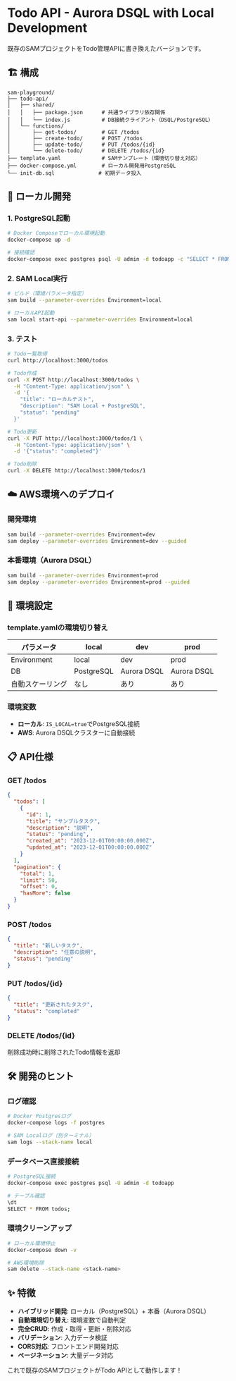# Todo API - Aurora DSQL with Local Development

既存のSAMプロジェクトをTodo管理APIに書き換えたバージョンです。

## 🏗️ 構成

```
sam-playground/
├── todo-api/
│   ├── shared/
│   │   ├── package.json      # 共通ライブラリ依存関係
│   │   └── index.js          # DB接続クライアント（DSQL/PostgreSQL）
│   └── functions/
│       ├── get-todos/        # GET /todos
│       ├── create-todo/      # POST /todos
│       ├── update-todo/      # PUT /todos/{id}
│       └── delete-todo/      # DELETE /todos/{id}
├── template.yaml             # SAMテンプレート（環境切り替え対応）
├── docker-compose.yml        # ローカル開発用PostgreSQL
└── init-db.sql              # 初期データ投入
```

## 🚀 ローカル開発

### 1. PostgreSQL起動

```bash
# Docker Composeでローカル環境起動
docker-compose up -d

# 接続確認
docker-compose exec postgres psql -U admin -d todoapp -c "SELECT * FROM todos;"
```

### 2. SAM Local実行

```bash
# ビルド（環境パラメータ指定）
sam build --parameter-overrides Environment=local

# ローカルAPI起動
sam local start-api --parameter-overrides Environment=local
```

### 3. テスト

```bash
# Todo一覧取得
curl http://localhost:3000/todos

# Todo作成
curl -X POST http://localhost:3000/todos \
  -H "Content-Type: application/json" \
  -d '{
    "title": "ローカルテスト",
    "description": "SAM Local + PostgreSQL",
    "status": "pending"
  }'

# Todo更新
curl -X PUT http://localhost:3000/todos/1 \
  -H "Content-Type: application/json" \
  -d '{"status": "completed"}'

# Todo削除
curl -X DELETE http://localhost:3000/todos/1
```

## ☁️ AWS環境へのデプロイ

### 開発環境

```bash
sam build --parameter-overrides Environment=dev
sam deploy --parameter-overrides Environment=dev --guided
```

### 本番環境（Aurora DSQL）

```bash
sam build --parameter-overrides Environment=prod
sam deploy --parameter-overrides Environment=prod --guided
```

## 🔧 環境設定

### template.yamlの環境切り替え

| パラメータ | local | dev | prod |
|-----------|-------|-----|------|
| Environment | local | dev | prod |
| DB | PostgreSQL | Aurora DSQL | Aurora DSQL |
| 自動スケーリング | なし | あり | あり |

### 環境変数

- **ローカル**: `IS_LOCAL=true`でPostgreSQL接続
- **AWS**: Aurora DSQLクラスターに自動接続

## 📋 API仕様

### GET /todos
```json
{
  "todos": [
    {
      "id": 1,
      "title": "サンプルタスク",
      "description": "説明",
      "status": "pending",
      "created_at": "2023-12-01T00:00:00.000Z",
      "updated_at": "2023-12-01T00:00:00.000Z"
    }
  ],
  "pagination": {
    "total": 1,
    "limit": 50,
    "offset": 0,
    "hasMore": false
  }
}
```

### POST /todos
```json
{
  "title": "新しいタスク",
  "description": "任意の説明",
  "status": "pending"
}
```

### PUT /todos/{id}
```json
{
  "title": "更新されたタスク",
  "status": "completed"
}
```

### DELETE /todos/{id}
削除成功時に削除されたTodo情報を返却

## 🛠️ 開発のヒント

### ログ確認
```bash
# Docker Postgresログ
docker-compose logs -f postgres

# SAM Localログ（別ターミナル）
sam logs --stack-name local
```

### データベース直接接続
```bash
# PostgreSQL接続
docker-compose exec postgres psql -U admin -d todoapp

# テーブル確認
\dt
SELECT * FROM todos;
```

### 環境クリーンアップ
```bash
# ローカル環境停止
docker-compose down -v

# AWS環境削除
sam delete --stack-name <stack-name>
```

## ✨ 特徴

- **ハイブリッド開発**: ローカル（PostgreSQL）+ 本番（Aurora DSQL）
- **自動環境切り替え**: 環境変数で自動判定
- **完全CRUD**: 作成・取得・更新・削除対応
- **バリデーション**: 入力データ検証
- **CORS対応**: フロントエンド開発対応
- **ページネーション**: 大量データ対応

これで既存のSAMプロジェクトがTodo APIとして動作します！